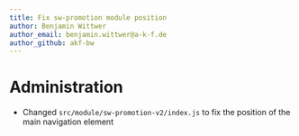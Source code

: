 ```yaml
---
title: Fix sw-promotion module position
author: Benjamin Wittwer
author_email: benjamin.wittwer@a-k-f.de
author_github: akf-bw
---
```

# Administration
* Changed `src/module/sw-promotion-v2/index.js` to fix the position of the main navigation element
